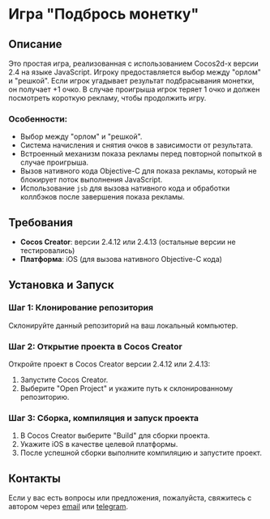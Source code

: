 # Игра "Подбрось монетку"

## Описание

Это простая игра, реализованная с использованием Cocos2d-x версии 2.4 на языке JavaScript. Игроку предоставляется выбор между "орлом" и "решкой". Если игрок угадывает результат подбрасывания монетки, он получает +1 очко. В случае проигрыша игрок теряет 1 очко и должен посмотреть короткую рекламу, чтобы продолжить игру.

### Особенности:

- Выбор между "орлом" и "решкой".
- Система начисления и снятия очков в зависимости от результата.
- Встроенный механизм показа рекламы перед повторной попыткой в случае проигрыша.
- Вызов нативного кода Objective-C для показа рекламы, который не блокирует поток выполнения JavaScript.
- Использование `jsb` для вызова нативного кода и обработки коллбэков после завершения показа рекламы.

## Требования

- **Cocos Creator**: версии 2.4.12 или 2.4.13 (остальные версии не тестировались)
- **Платформа**: iOS (для вызова нативного Objective-C кода)

## Установка и Запуск

### Шаг 1: Клонирование репозитория

Склонируйте данный репозиторий на ваш локальный компьютер.

### Шаг 2: Открытие проекта в Cocos Creator

Откройте проект в Cocos Creator версии 2.4.12 или 2.4.13:

1. Запустите Cocos Creator.
2. Выберите "Open Project" и укажите путь к склонированному репозиторию.

### Шаг 3: Сборка, компиляция и запуск проекта

1. В Cocos Creator выберите "Build" для сборки проекта.
2. Укажите iOS в качестве целевой платформы.
3. После успешной сборки выполните компиляцию и запустите проект.

## Контакты

Если у вас есть вопросы или предложения, пожалуйста, свяжитесь с автором через [email](mailto:alexander.i.livshits@gmail.com) или [telegram](https://t.me/alex_livshits).
